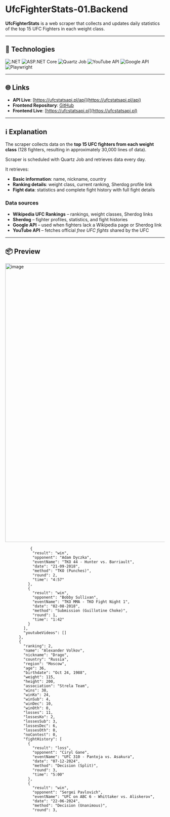 # UfcFighterStats-01.Backend

**UfcFighterStats** is a web scraper that collects and updates daily statistics of the top 15 UFC Fighters in each weight class.

---

## 🚀 Technologies

![.NET](https://img.shields.io/badge/.NET-512BD4?style=for-the-badge&logo=dotnet&logoColor=white)
![ASP.NET Core](https://img.shields.io/badge/ASP.NET_Core-512BD4?style=for-the-badge&logo=dotnet&logoColor=white)
![Quartz Job](https://img.shields.io/badge/Quartz_Job-DC322F?style=for-the-badge&logo=apache-maven&logoColor=white)
![YouTube API](https://img.shields.io/badge/YouTube_API-FF0000?style=for-the-badge&logo=youtube&logoColor=white)
![Google API](https://img.shields.io/badge/Google_API-4285F4?style=for-the-badge&logo=google&logoColor=white)
![Playwright](https://img.shields.io/badge/Playwright-2EAD33?style=for-the-badge&logo=playwright&logoColor=white)

---

## 🌐 Links

- **API Live**: [https://ufcstatsapi.pl/api](https://ufcstatsapi.pl/api)  
- **Frontend Repository**: [GitHub](https://github.com/jedrzejkoriat/UfcFighterStats-02.Frontend)  
- **Frontend Live**: [https://ufcstatsapi.pl](https://ufcstatsapi.pl)

---

## ℹ️ Explanation

The scraper collects data on the **top 15 UFC fighters from each weight class** (128 fighters, resulting in approximately 30,000 lines of data). 

Scraper is scheduled with Quartz Job and retrieves data every day.

It retrieves:  
- **Basic information**: name, nickname, country  
- **Ranking details**: weight class, current ranking, Sherdog profile link  
- **Fight data**: statistics and complete fight history with full fight details  

### Data sources  
- **Wikipedia UFC Rankings** – rankings, weight classes, Sherdog links  
- **Sherdog** – fighter profiles, statistics, and fight histories  
- **Google API** – used when fighters lack a Wikipedia page or Sherdog link  
- **YouTube API** – fetches official *free UFC fights* shared by the UFC

---

## 📦 **Preview**

<img width="1896" height="881" alt="image" src="https://github.com/user-attachments/assets/a69a7cf1-ebcd-4b3d-8515-0412ae1b720c" />

```json5
           {
            "result": "win",
            "opponent": "Adam Dyczka",
            "eventName": "TKO 44 - Hunter vs. Barriault",
            "date": "21-09-2018",
            "method": "TKO (Punches)",
            "round": 2,
            "time": "4:57"
          },
          {
            "result": "win",
            "opponent": "Bobby Sullivan",
            "eventName": "TKO MMA - TKO Fight Night 1",
            "date": "02-08-2018",
            "method": "Submission (Guillotine Choke)",
            "round": 1,
            "time": "1:42"
          }
        ],
        "youtubeVideos": []
      },
      {
        "ranking": 2,
        "name": "Alexander Volkov",
        "nickname": "Drago",
        "country": "Russia",
        "region": "Moscow",
        "age": 36,
        "birthdate": "Oct 24, 1988",
        "weight": 115,
        "height": 200,
        "association": "Strela Team",
        "wins": 38,
        "winKo": 24,
        "winSub": 4,
        "winDec": 10,
        "winOth": 0,
        "losses": 11,
        "lossesKo": 2,
        "lossesSub": 3,
        "lossesDec": 6,
        "lossesOth": 0,
        "noContest": 0,
        "fightHistory": [
          {
            "result": "loss",
            "opponent": "Ciryl Gane",
            "eventName": "UFC 310 - Pantoja vs. Asakura",
            "date": "07-12-2024",
            "method": "Decision (Split)",
            "round": 3,
            "time": "5:00"
          },
          {
            "result": "win",
            "opponent": "Sergei Pavlovich",
            "eventName": "UFC on ABC 6 - Whittaker vs. Aliskerov",
            "date": "22-06-2024",
            "method": "Decision (Unanimous)",
            "round": 3,
```

